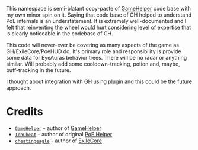 This namespace is semi-blatant copy-paste of [GameHelper](https://www.ownedcore.com/forums/mmo/path-of-exile/poe-bots-programs/953353-gamehelper-light-version-of-poehud-exile-api-351.html) code base with my own minor spin on it.
Saying that code base of GH helped to understand PoE internals is an understatement. It is extremely well-documented 
and I felt that reinventing the wheel would hurt considering level of expertise that is clearly noticeable in the codebase of GH.

This code will never-ever be covering as many aspects of the game as GH/ExileCore/PoeHUD do. 
It's primary role and responsibility is provide some data for EyeAuras behavior trees. 
There will be no radar or anything similar. 
Will probably add some cooldown-tracking, potion and, maybe, buff-tracking in the future. 

I thought about integration with GH using plugin and this could be the future approach. 

# Credits
- [`GameHelper`](https://www.ownedcore.com/forums/members/1040190-gamehelper.html) - author of [GameHelper](https://www.ownedcore.com/forums/mmo/path-of-exile/poe-bots-programs/953353-gamehelper-light-version-of-poehud-exile-api-351.html)
- [`TehCheat`](https://www.ownedcore.com/forums/members/950876-tehcheat.html) - author of original [PoE Helper](https://www.ownedcore.com/forums/mmo/path-of-exile/poe-bots-programs/980571-poehelper-exileapi-3-20-forbidden-sanctum.html)
- [`cheatingeagle`](https://www.ownedcore.com/forums/members/1159132-cheatingeagle.html) - author of [ExileCore](https://www.ownedcore.com/forums/path-of-exile-2/path-of-exile-2-buy-sell-trade/1057794-exilecore2-exileapi-successor-beta-access.html) 

